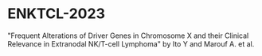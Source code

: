 # ENKTCL-2023
"Frequent Alterations of Driver Genes in Chromosome X and their Clinical Relevance in Extranodal NK/T-cell Lymphoma" by Ito Y and Marouf A. et al.
